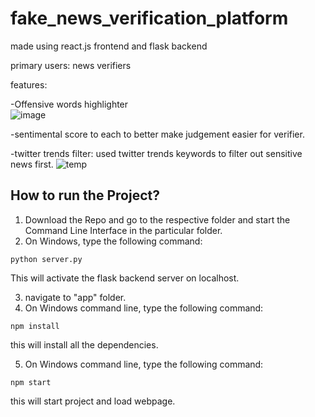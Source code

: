 # fake_news_verification_platform
made using react.js frontend and flask backend  

primary users: news verifiers  

features:   

-Offensive words highlighter  
![image](https://user-images.githubusercontent.com/49832962/139056043-91b7fa59-5dc6-4502-8265-7dfdbf900685.png)


-sentimental score to each to better make judgement easier for verifier.  

-twitter trends filter: used twitter trends keywords to filter out sensitive news first.
![temp](https://user-images.githubusercontent.com/49832962/139056649-ee81074e-0675-40dd-8336-b1ba753455d3.png)


## How to run the Project? 
1. Download the Repo and go to the respective folder and start the Command Line Interface in the particular folder.
2. On Windows, type the following command: 

```
python server.py
```

This will activate the flask backend server on localhost.

3. navigate to "app" folder.
4. On Windows command line, type the following command: 

```
npm install
```
this will install all the dependencies.

5. On Windows command line, type the following command: 

```
npm start
```
this will start project and load webpage.
